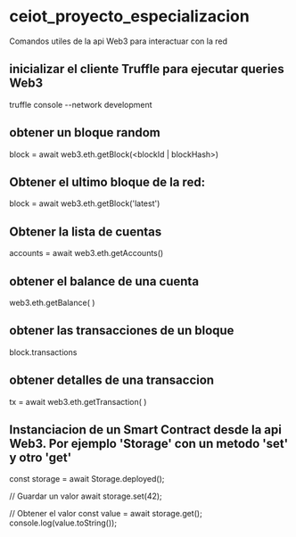 # ceiot_proyecto_especializacion


Comandos utiles de la api Web3 para interactuar con la red

## inicializar el cliente Truffle para ejecutar queries Web3
truffle console --network development

## obtener un bloque random
block = await web3.eth.getBlock(<blockId | blockHash>)

## Obtener el ultimo bloque de la red:
block = await web3.eth.getBlock('latest')

## Obtener la lista de cuentas
accounts = await web3.eth.getAccounts()

## obtener el balance de una cuenta
web3.eth.getBalance( <accountId> )

## obtener las transacciones de un bloque
block.transactions

## obtener detalles de una transaccion
tx = await web3.eth.getTransaction( <txHash> )


## Instanciacion de un Smart Contract desde la api Web3. Por ejemplo 'Storage' con un metodo 'set' y otro 'get'
const storage = await Storage.deployed();

// Guardar un valor
await storage.set(42);

// Obtener el valor
const value = await storage.get();
console.log(value.toString());